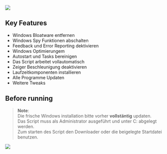 <img src="https://github.com/Marvin700/Windows_Optimisation_Pack/blob/main/_Files/Titelbild.png"> 

## Key Features
* Windows Bloatware entfernen
* Windows Spy Funktionen abschalten 
* Feedback und Error Reporting dektivieren
* Windows Optimierungem
* Autostart und Tasks bereinigen
* Das Script arbeitet vollautomatisch
* Zeiger Beschleunigung deaktivieren
* Laufzeitkomponenten installieren
* Alle Programme Updaten
* Weitere Tweaks

## Before running
> **Note**: <BR> 
Die frische Windows installation bitte vorher <b>vollstäntig</b> updaten. <BR>
Das Script muss als Administrator ausgeführt und unter C: abgelegt werden. <BR>
Zum starten des Script den Downloader oder die beigelegte Startdatei benutzen.

<a href="https://github.com/Marvin700/Windows_Optimisation_Pack/releases/latest"><img src="https://github.com/Marvin700/Windows_Optimisation_Pack/blob/main/_Files/DownloadButton.png"></a>


